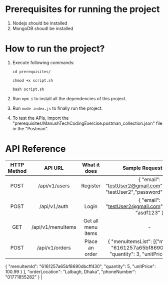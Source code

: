 # Prerequisites for running the project

1. Nodejs should be installed
2. MongoDB shoudl be installed

# How to run the project?

1. Execute following commands:

    `cd prerequisites/`

    `chmod +x script.sh`

    `bash script.sh`

2. Run `npm i` to install all the dependencies of this project.

3. Run `node index.js` to finally run the project.

4. To test the APIs, import the "prerequisites/ManushTechCodingExercise.postman_collection.json" file in the "Postman".

# API Reference

|HTTP Method| API URL | What it does | Sample Request Body |
|:---------:|:-------:|:------------:|:-----------:|
|POST   |  /api/v1/users     | Register | { "email": "testUser2@gmail.com","username": "testUser2","password": "asdf123" } |
|POST   |  /api/v1/auth | Login | { "email": "testUser2@gmail.com","password": "asdf123" } |
|GET  |  /api/v1/menuItems     | Get all menu items | - |
|POST  |  /api/v1/orders     | Place an order | { "menuItemsList": [{"menuItemId": "6161257a65bf8690dbcff42f", "quantity": 3, "unitPrice": 10.99 },
{ "menuItemId": "6161257a65bf8690dbcff430", "quantity": 5, "unitPrice": 100.99 } ],
"orderLocation": "Lalbagh, Dhaka",
"phoneNumber": "01771855282" } |
